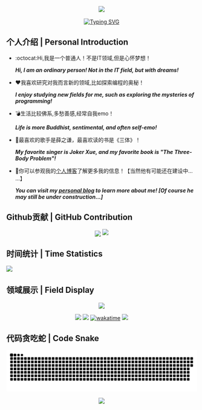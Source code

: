 <!-- 顶部图片 -->
<p align="center">
<img src="https://capsule-render.vercel.app/api?type=waving&color=timeGradient&height=300&&section=header&text=HI%20Welcome&fontSize=90&fontAlign=50&fontAlignY=30&desc=I%20am%20JasonShane!&descAlign=50&descSize=30&descAlignY=60&animation=twinkling" />
</p>

<!-- 介绍动图 -->
<p align="center">
<a href="https://git.io/typing-svg"><img src="https://readme-typing-svg.demolab.com?font=Fira+Code&pause=1000&width=435&lines=Welcome+to+my+Github+homepage" alt="Typing SVG" /></a>
</p>

## 个人介绍 | Personal Introduction
- :octocat:Hi,我是一个普通人！不是IT领域,但是心怀梦想！
  
  ***Hi, I am an ordinary person! Not in the IT field, but with dreams!***
- :hearts:我喜欢研究对我而言新的领域,比如探索编程的奥秘！
  
  ***I enjoy studying new fields for me, such as exploring the mysteries of programming!***
- :bomb:生活比较佛系,多愁善感,经常自我emo！
  
  ***Life is more Buddhist, sentimental, and often self-emo!***
- :book:最喜欢的歌手是薛之谦，最喜欢读的书是《三体》！
  
  ***My favorite singer is Joker Xue, and my favorite book is "The Three-Body Problem"!***
- :mag_right:你可以参观我的[个人博客](https://blog.xshan.top/)了解更多我的信息！【当然他有可能还在建设中... ...】
  
  ***You can visit my [personal blog](https://blog.xshan.top) to learn more about me! [Of course he may still be under construction...]***

## Github贡献 | GitHub Contribution
<p align="center">
<!-- GitHub 统计卡片 -->
<img align="center" width="400" src="https://github-readme-stats.vercel.app/api?username=xJasonShane&theme=transparent&include_all_commits=true&show_icons=true&hide_border=true" />
<!-- GitHub 活动统计图 -->
<img width="800" src="https://github-readme-activity-graph.vercel.app/graph?username=xJasonShane&theme=github-compact&hide_border=true&area=true" />
</p>

## 时间统计 | Time Statistics
<img src="https://github-readme-stats.vercel.app/api/wakatime?username=JasonShane&theme=transparent&hide_border=true&layout=compact&langs_count=22" />

## 领域展示 | Field Display
<p align="center">
<!-- 技术栈图标 -->
<img align="center" src="https://skillicons.dev/icons?i=py,django,qt,md,git,github,vscode,ps,pr,ae,ai,gmail,notion,obsidian&theme=light&perline=7" />
<!-- 徽章图标 -->
<p align="center">
<a href="https://github.com/xJasonShane"><img src="https://img.shields.io/badge/GitHub-xJasonShane-blue?logo=github" /></a>
<a href="https://space.bilibili.com/159285873"><img src="https://img.shields.io/badge/哔哩哔哩-Jason_Shane-blue?logo=bilibili" /></a>
<a href="https://wakatime.com/@jasonshane"><img src="https://wakatime.com/badge/user/4d9e14a8-51d0-45c5-85c9-cf71d46d777b.svg" alt="wakatime"></a>
<!-- 访客统计 -->
<img src="https://komarev.com/ghpvc/?username=xJasonShane" />
</p>

## 代码贪吃蛇 | Code Snake
<!-- 加载贪吃蛇动画 -->
<picture>
  <source media="(prefers-color-scheme: dark)" srcset="https://github.com/xJasonShane/xJasonShane/blob/output/github-contribution-grid-snake-dark.svg">
  <source media="(prefers-color-scheme: light)" srcset="https://github.com/xJasonShane/xJasonShane/blob/output/github-contribution-grid-snake.svg">
  <img alt="github contribution grid snake animation" src="https://github.com/xJasonShane/xJasonShane/blob/output/github-contribution-grid-snake.svg">
</picture>
<!-- 底部图片 -->
<p align="center">
<img src="https://capsule-render.vercel.app/api?type=waving&color=timeGradient&height=300&&section=footer&text=THE%20END&fontSize=90&fontAlign=50&fontAlignY=70&desc=Thank%20your%20for%20visiting!&descAlign=50&descSize=30&descAlignY=40&animation=twinkling" />
</p>
